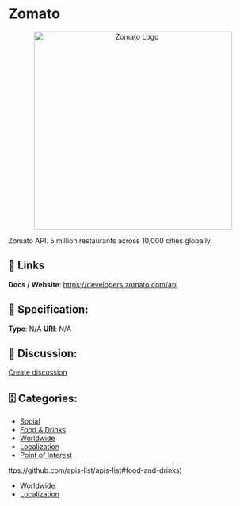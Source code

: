 # Zomato
<p align="center">
    <img width="400" src="https://raw.githubusercontent.com/apis-list/apis-list/main/apis/zomato/logo_256x256.png" alt="Zomato Logo"/>
</p>

Zomato API. 5 million restaurants across 10,000 cities globally.

##  🔗 Links
**Docs / Website**: https://developers.zomato.com/api

## 🧬 Specification:
**Type**:  N/A 
**URI**:  N/A 

## 💬 Discussion:
[Create discussion](https://github.com/apis-list/apis-list/discussions/new)

## 🗄️ Categories:
- [Social](https://github.com/apis-list/apis-list#social)
- [Food & Drinks](https://github.com/apis-list/apis-list#food-and-drinks)
- [Worldwide](https://github.com/apis-list/apis-list#worldwide)
- [Localization](https://github.com/apis-list/apis-list#localization)
- [Point of Interest](https://github.com/apis-list/apis-list#point-of-interest)



ttps://github.com/apis-list/apis-list#food-and-drinks)
- [Worldwide](https://github.com/apis-list/apis-list#worldwide)
- [Localization](https://github.com/apis-list/apis-list#localization)



